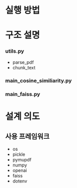 # 실행 방법

# 구조 설명

### utils.py

- parse_pdf
- chunk_text

### main_cosine_similiarity.py

### main_faiss.py

# 설계 의도

## 사용 프레임워크

- os
- pickle
- pymupdf
- numpy
- openai
- faiss
- dotenv
